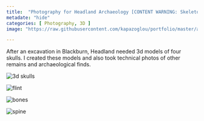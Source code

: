 ```yaml
---
title:  "Photography for Headland Archaeology [CONTENT WARNING: Skeletons]"
metadate: "hide"
categories: [ Photography, 3D ]
image: "https://raw.githubusercontent.com/kapazoglou/portfolio/master/assets/images/item/ZG-resized.jpg"

---
```


After an excavation in Blackburn, Headland needed 3d models of four skulls. I created these models and also took technical photos of other remains and archaeological finds.

![3d skulls](https://raw.githubusercontent.com/kapazoglou/portfolio/master/assets/images/item/pht_6.png)

![flint](https://raw.githubusercontent.com/kapazoglou/portfolio/master/assets/images/item/pht_5.png)

![bones](https://raw.githubusercontent.com/kapazoglou/portfolio/master/assets/images/item/pht_8.png)

![spine](https://raw.githubusercontent.com/kapazoglou/portfolio/master/assets/images/item/pht_9.png)